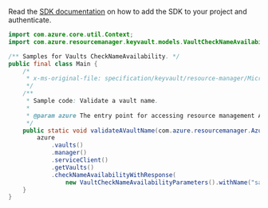 Read the [SDK documentation](https://github.com/Azure/azure-sdk-for-java/blob/azure-resourcemanager_2.12.0/sdk/resourcemanager/azure-resourcemanager/README.md) on how to add the SDK to your project and authenticate.

```java
import com.azure.core.util.Context;
import com.azure.resourcemanager.keyvault.models.VaultCheckNameAvailabilityParameters;

/** Samples for Vaults CheckNameAvailability. */
public final class Main {
    /*
     * x-ms-original-file: specification/keyvault/resource-manager/Microsoft.KeyVault/stable/2019-09-01/examples/checkVaultNameAvailability.json
     */
    /**
     * Sample code: Validate a vault name.
     *
     * @param azure The entry point for accessing resource management APIs in Azure.
     */
    public static void validateAVaultName(com.azure.resourcemanager.AzureResourceManager azure) {
        azure
            .vaults()
            .manager()
            .serviceClient()
            .getVaults()
            .checkNameAvailabilityWithResponse(
                new VaultCheckNameAvailabilityParameters().withName("sample-vault"), Context.NONE);
    }
}
```
